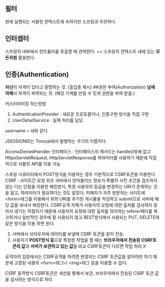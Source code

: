 ## 필터
현재 실행되는 서블릿 컨텍스트에 속하지만 스프링과 무관하다.
## 인터셉터 
스프링의 내부에서 컨트롤러를 호출할 때 관여한다. => 스프링의 컨텍스트 내에 있는 **모든자원** 활용한다.

## 인증(Authentication)
**자신**이 자격이 있다고 증명하는 것. (출입증 제시)
##권한 부여(Authorization)
**남에 의해**서 자격이 부여되는 것. (해당 기계를 만질 수 있게 권한을 부여 받음.)

커스터마이징 하는방법
1. AuthenticationProvider : 새로운 프로토콜이나, 인증구현 방식을 직접 구현
2. UserDetailService : 실제 처리를 담당.


username = id와 같다.


JSESSIONID는 Tomcat에서 발행하는 쿠기의 이름이다.


AccessDeniedHandler 인터페이스 : 인터페이스의 메서드는 handle()밖에 없고 HttpsServletRequest, HttpServletResponse를 파라미터를 사용하기 때문에 직접적으로 서블릿 API를 이용 가능

스프링 시큐리티에서 POST방식을 이용하는 경우 기본적으로 CSRF토큰을 이용한다.
CSRF : 사이트간 요청 위조
서버에서 받아들이는 정보가 특별히 사전 조건을 검즈하지 않는 다는 단점을 이용한 해킹방식, 특정 사용자의 등급을 변경하는 URI가 존재하는 것을 알고, 파라미터가 필요하다는 것도 알았다.
피해자가 자주 방문하는 사이트에 \<form>태그를 이용해서 위의 URI를 추가한 게시물을 작성하고 submit으로 서버에 해당 값을 보내서 해킹한다.
CSRF공격 자체가 사용자의 요청에 대한 출처를 검사하지 않아서 생기는 허점이기 때문에 사용자의 요청에 대한 출처를 의미하는 referer헤더를 체크하거나 일반적인 경우에 잘 사용되지 않고 REST방식에서 사용되는 PUT, DELETE와 같은 방식을 이용 하면 된다.

1. 서버에서 브라우저에 데이터를 보낼때 CSRF 토큰을 같이 전송.
2. 사용자가 **POST방식 등**으로 특정한 작업을 할 때는 **브라우저에서 전송된 CSRF토큰의 값**과 **서버가 보관하고 있는 값**을 비교 CSRF토큰이 다르면 작업 처리 X

공격자의 입장에서는 CSRF공격을 하려면 변경되는 CSRF 토큰값을 알아야만 하기 때문에 고정된 내용의 \<form>태그나 \<img>태그 등을 이용할 수 없다.

CSRF 동작방식
CSRF토큰은 세션을 통해서 보관, 브라우저에서 전송된 CSRF 토큰 값을 검사하는 방식으로 처리